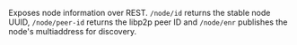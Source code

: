 Exposes node information over REST. `/node/id` returns the stable node UUID, `/node/peer-id` returns the libp2p peer ID and `/node/enr` publishes the node's multiaddress for discovery.
